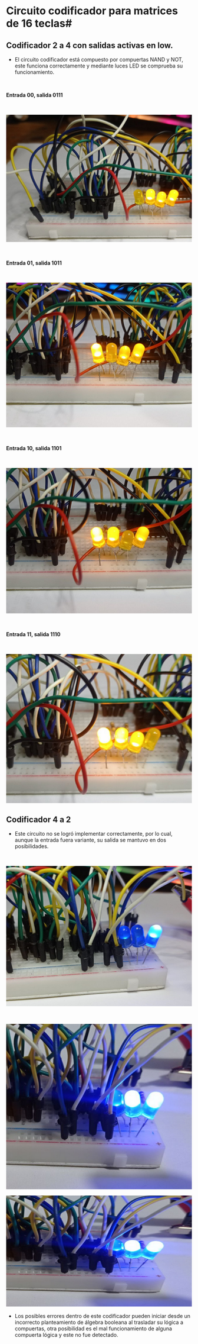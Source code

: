 # Circuito codificador para matrices de 16 teclas#

## Codificador 2 a 4 con salidas activas en low. ##

- El circuito codificador está compuesto por compuertas NAND y NOT, este funciona correctamente y mediante luces LED se comprueba su funcionamiento.
</br>

__Entrada 00, salida 0111__

</br>

![Diagrama de bloques de todo el sistema](/IMAGES/K_0111.png)

</br>

__Entrada 01, salida 1011__

</br>

![Diagrama de bloques de todo el sistema](/IMAGES/K_1011.png)

</br>

__Entrada 10, salida 1101__

</br>

![Diagrama de bloques de todo el sistema](/IMAGES/K_1101.png)

</br>

__Entrada 11, salida 1110__

</br>

![Diagrama de bloques de todo el sistema](/IMAGES/K_1110.png)

## Codificador 4 a 2  ##

- Este circuito no se logró implementar correctamente, por lo cual, aunque la entrada fuera variante, su salida se mantuvo en dos posibilidades.

</br>

![Diagrama de bloques de todo el sistema](/IMAGES/K_01.png)

</br>

![Diagrama de bloques de todo el sistema](/IMAGES/K_11.png)

<img src="IMAGES/K_11.png"  width="600" height="300">

</br>

- Los posibles errores dentro de este codificador pueden iniciar desde un incorrecto planteamiento de álgebra booleana al trasladar su lógica a compuertas, otra posibilidad es el mal funcionamiento de alguna compuerta lógica y este no fue detectado.